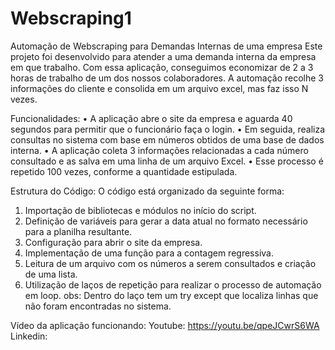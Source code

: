 # Webscraping1
Automação de Webscraping para Demandas Internas de uma empresa
Este projeto foi desenvolvido para atender a uma demanda interna da empresa em que trabalho. Com essa aplicação, conseguimos economizar de 2 a 3 horas de trabalho de um dos nossos colaboradores. A automação recolhe 3 informações do cliente e consolida em um arquivo excel, mas faz isso N vezes.

Funcionalidades:
•	A aplicação abre o site da empresa e aguarda 40 segundos para permitir que o funcionário faça o login.
•	Em seguida, realiza consultas no sistema com base em números obtidos de uma base de dados interna.
•	A aplicação coleta 3 informações relacionadas a cada número consultado e as salva em uma linha de um arquivo Excel.
•	Esse processo é repetido 100 vezes, conforme a quantidade estipulada.

Estrutura do Código:
O código está organizado da seguinte forma:
1.	Importação de bibliotecas e módulos no início do script.
2.	Definição de variáveis para gerar a data atual no formato necessário para a planilha resultante.
3.	Configuração para abrir o site da empresa.
4.	Implementação de uma função para a contagem regressiva.
5.	Leitura de um arquivo com os números a serem consultados e criação de uma lista.
6.	Utilização de laços de repetição para realizar o processo de automação em loop.
obs: Dentro do laço tem um try except que localiza linhas que não foram encontradas no sistema. 

Vídeo da aplicação funcionando:
Youtube: https://youtu.be/qpeJCwrS6WA
Linkedin: 
